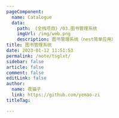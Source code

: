 ```yaml
---
pageComponent: 
  name: Catalogue
  data: 
    path: 《全栈项目》/03.图书管理系统
    imgUrl: /img/web.png
    description: 图书管理系统（nest简单应用）
title: 图书管理系统
date: 2023-01-12 11:51:53
permalink: /note/tsglxt/
sidebar: false
article: false
comment: false
editLink: false
author: 
  name: 夜猫子
  link: https://github.com/yemao-zi
titleTag: 

---
```


